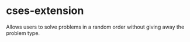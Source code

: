 # cses-extension
 Allows users to solve problems in a random order without giving away the problem type.
